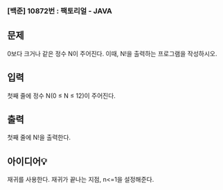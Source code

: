 ### [백준] 10872번 : 팩토리얼 - JAVA


## 문제
0보다 크거나 같은 정수 N이 주어진다. 이때, N!을 출력하는 프로그램을 작성하시오.

## 입력
첫째 줄에 정수 N(0 ≤ N ≤ 12)이 주어진다.

## 출력
첫째 줄에 N!을 출력한다.

## 아이디어💡
재귀를 사용한다.
재귀가 끝나는 지점, n<=1을 설정해준다.
